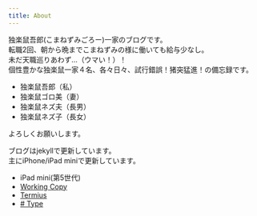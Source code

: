 ```yaml
---
title: About
---
```

独楽鼠吾郎(こまねずみごろー)一家のブログです。  
転職2回、朝から晩までこまねずみの様に働いても給与少なし。  
未だ天職巡りあわず…（ウマい！）！  
個性豊かな独楽鼠一家４名、各々日々、試行錯誤！猪突猛進！の備忘録です。

- 独楽鼠吾郎（私）
- 独楽鼠ゴロ美（妻）
- 独楽鼠ネズ夫（長男）
- 独楽鼠ネズ子（長女）

よろしくお願いします。

ブログはjekyllで更新しています。  
主にiPhone/iPad miniで更新しています。    

- iPad mini(第5世代)
- [Working Copy](https://apps.apple.com/jp/app/working-copy-git-client/id896694807)
- [Termius](https://apps.apple.com/jp/app/termius-ssh-client/id549039908)
- [# Type](https://apps.apple.com/jp/app/type/id1214613873)
